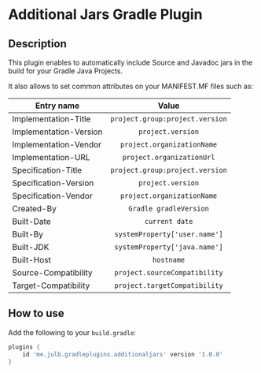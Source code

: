 # Additional Jars Gradle Plugin

## Description

This plugin enables to automatically include Source and Javadoc jars in the build for your Gradle Java Projects.

It also allows to set common attributes on your MANIFEST.MF files such as:

| Entry name             |              Value              |
| ---------------------- | :-----------------------------: |
| Implementation-Title   | `project.group:project.version` |
| Implementation-Version |        `project.version`        |
| Implementation-Vendor  |   `project.organizationName`    |
| Implementation-URL     |    `project.organizationUrl`    |
| Specification-Title    | `project.group:project.version` |
| Specification-Version  |        `project.version`        |
| Specification-Vendor   |   `project.organizationName`    |
| Created-By             |     `Gradle gradleVersion`      |
| Built-Date             |         `current date`          |
| Built-By               |  `systemProperty['user.name']`  |
| Built-JDK              |  `systemProperty['java.name']`  |
| Built-Host             |           `hostname`            |
| Source-Compatibility   |  `project.sourceCompatibility`  |
| Target-Compatibility   |  `project.targetCompatibility`  |

## How to use

Add the following to your `build.gradle`:

```groovy
plugins {
    id 'me.julb.gradleplugins.additionaljars' version '1.0.0'
}
```
